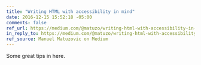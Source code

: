 ```yaml
---
title: "Writing HTML with accessibility in mind"
date: 2016-12-15 15:52:18 -05:00
comments: false
ref_url: https://medium.com/@matuzo/writing-html-with-accessibility-in-mind-a62026493412
in_reply_to: https://medium.com/@matuzo/writing-html-with-accessibility-in-mind-a62026493412
ref_source: Manuel Matuzovic on Medium
---
```


Some great tips in here.